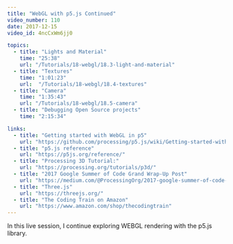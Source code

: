 ```yaml
---
title: "WebGL with p5.js Continued"
video_number: 110
date: 2017-12-15
video_id: 4ncCxWm6jj0

topics:
  - title: "Lights and Material"
    time: "25:38"
    url: "/Tutorials/18-webgl/18.3-light-and-material"
  - title: "Textures"
    time: "1:01:23"
    url:  "/Tutorials/18-webgl/18.4-textures"
  - title: "Camera"
    time: "1:35:43"
    url: "/Tutorials/18-webgl/18.5-camera"
  - title: "Debugging Open Source projects"
    time: "2:15:34"

links:
  - title: "Getting started with WebGL in p5"
    url: "https://github.com/processing/p5.js/wiki/Getting-started-with-WebGL-in-p5"
  - title: "p5.js reference"
    url: "https://p5js.org/reference/"
  - title: "Processing 3D Tutorial:"
    url: "https://processing.org/tutorials/p3d/"
  - title: "2017 Google Summer of Code Grand Wrap-Up Post"
    url: "https://medium.com/@ProcessingOrg/2017-google-summer-of-code-grand-wrap-up-post-16680b1438db"
  - title: "Three.js"
    url: "https://threejs.org/"
  - title: "The Coding Train on Amazon"
    url: "https://www.amazon.com/shop/thecodingtrain"
---
```

In this live session, I continue exploring WEBGL rendering with the p5.js library.
